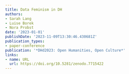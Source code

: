 ```yaml
---
title: Data Feminism in DH
authors:
- Sarah Lang
- Luise Borek
- Nora Probst
date: '2023-01-01'
publishDate: '2023-11-09T13:30:46.430681Z'
publication_types:
- paper-conference
publication: '*DHd2023: Open Humanities, Open Culture*'
links:
- name: URL
  url: https://doi.org/10.5281/zenodo.7715422
---
```

